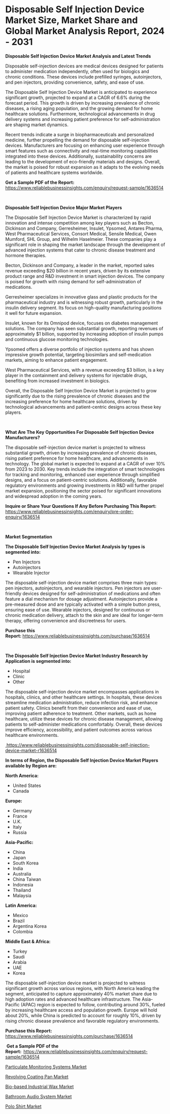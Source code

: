 <p><h1>Disposable Self Injection Device Market Size, Market Share and Global Market Analysis Report, 2024 - 2031</h1></p><p><strong>Disposable Self Injection Device Market Analysis and Latest Trends</strong></p>
<p><p>Disposable self-injection devices are medical devices designed for patients to administer medication independently, often used for biologics and chronic conditions. These devices include prefilled syringes, autoinjectors, and pen injectors, providing convenience, safety, and ease of use.</p><p>The Disposable Self Injection Device Market is anticipated to experience significant growth, projected to expand at a CAGR of 6.6% during the forecast period. This growth is driven by increasing prevalence of chronic diseases, a rising aging population, and the growing demand for home healthcare solutions. Furthermore, technological advancements in drug delivery systems and increasing patient preference for self-administration are shaping market dynamics.</p><p>Recent trends indicate a surge in biopharmaceuticals and personalized medicine, further propelling the demand for disposable self-injection devices. Manufacturers are focusing on enhancing user experience through smart features such as connectivity and real-time monitoring capabilities integrated into these devices. Additionally, sustainability concerns are leading to the development of eco-friendly materials and designs. Overall, the market is poised for robust expansion as it adapts to the evolving needs of patients and healthcare systems worldwide.</p></p>
<p><strong>Get a Sample PDF of the Report:&nbsp;</strong> <a href="https://www.reliablebusinessinsights.com/enquiry/request-sample/1636514">https://www.reliablebusinessinsights.com/enquiry/request-sample/1636514</a></p>
<p>&nbsp;</p>
<p><strong>Disposable Self Injection Device Major Market Players</strong></p>
<p><p>The Disposable Self Injection Device Market is characterized by rapid innovation and intense competition among key players such as Becton, Dickinson and Company, Gerresheimer, Insulet, Ypsomed, Antares Pharma, West Pharmaceutical Services, Consort Medical, Sensile Medical, Owen Mumford, SHL Group, and Wilhelm Haselmeier. These companies play a significant role in shaping the market landscape through the development of advanced injection systems that cater to chronic disease treatment and hormone therapies.</p><p>Becton, Dickinson and Company, a leader in the market, reported sales revenue exceeding $20 billion in recent years, driven by its extensive product range and R&D investment in smart injection devices. The company is poised for growth with rising demand for self-administration of medications.</p><p>Gerresheimer specializes in innovative glass and plastic products for the pharmaceutical industry and is witnessing robust growth, particularly in the insulin delivery segment. Its focus on high-quality manufacturing positions it well for future expansion.</p><p>Insulet, known for its Omnipod device, focuses on diabetes management solutions. The company has seen substantial growth, reporting revenues of approximately $1 billion, supported by increasing adoption of insulin pumps and continuous glucose monitoring technologies.</p><p>Ypsomed offers a diverse portfolio of injection systems and has shown impressive growth potential, targeting biosimilars and self-medication markets, aiming to enhance patient engagement.</p><p>West Pharmaceutical Services, with a revenue exceeding $3 billion, is a key player in the containment and delivery systems for injectable drugs, benefiting from increased investment in biologics.</p><p>Overall, the Disposable Self Injection Device Market is projected to grow significantly due to the rising prevalence of chronic diseases and the increasing preference for home healthcare solutions, driven by technological advancements and patient-centric designs across these key players.</p></p>
<p>&nbsp;</p>
<p><strong>What Are The Key Opportunities For Disposable Self Injection Device Manufacturers?</strong></p>
<p><p>The disposable self-injection device market is projected to witness substantial growth, driven by increasing prevalence of chronic diseases, rising patient preference for home healthcare, and advancements in technology. The global market is expected to expand at a CAGR of over 10% from 2023 to 2030. Key trends include the integration of smart technologies for tracking and monitoring, enhanced user experience through simplified designs, and a focus on patient-centric solutions. Additionally, favorable regulatory environments and growing investments in R&D will further propel market expansion, positioning the sector poised for significant innovations and widespread adoption in the coming years.</p></p>
<p><strong>Inquire or Share Your Questions If Any Before Purchasing This Report:</strong> <a href="https://www.reliablebusinessinsights.com/enquiry/pre-order-enquiry/1636514">https://www.reliablebusinessinsights.com/enquiry/pre-order-enquiry/1636514</a></p>
<p>&nbsp;</p>
<p><strong>Market Segmentation</strong></p>
<p><strong>The Disposable Self Injection Device Market Analysis by types is segmented into:</strong></p>
<p><ul><li>Pen Injectors</li><li>Autoinjectors</li><li>Wearable Injector</li></ul></p>
<p><p>The disposable self-injection device market comprises three main types: pen injectors, autoinjectors, and wearable injectors. Pen injectors are user-friendly devices designed for self-administration of medications and often feature a dial mechanism for dosage adjustment. Autoinjectors provide a pre-measured dose and are typically activated with a simple button press, ensuring ease of use. Wearable injectors, designed for continuous or chronic medication delivery, attach to the skin and are ideal for longer-term therapy, offering convenience and discreetness for users.</p></p>
<p><strong>Purchase this Report:&nbsp;</strong><a href="https://www.reliablebusinessinsights.com/purchase/1636514">https://www.reliablebusinessinsights.com/purchase/1636514</a></p>
<p>&nbsp;</p>
<p><strong>The Disposable Self Injection Device Market Industry Research by Application is segmented into:</strong></p>
<p><ul><li>Hospital</li><li>Clinic</li><li>Other</li></ul></p>
<p><p>The disposable self-injection device market encompasses applications in hospitals, clinics, and other healthcare settings. In hospitals, these devices streamline medication administration, reduce infection risk, and enhance patient safety. Clinics benefit from their convenience and ease of use, improving patient adherence to treatment. Other markets, such as home healthcare, utilize these devices for chronic disease management, allowing patients to self-administer medications comfortably. Overall, these devices improve efficiency, accessibility, and patient outcomes across various healthcare environments.</p></p>
<p><a href="https://www.reliablebusinessinsights.com/disposable-self-injection-device-market-r1636514">&nbsp;https://www.reliablebusinessinsights.com/disposable-self-injection-device-market-r1636514</a></p>
<p><strong>In terms of Region, the Disposable Self Injection Device Market Players available by Region are:</strong></p>
<p>
    <p> <strong> North America: </strong>
        <ul>
            <li>United States</li>
            <li>Canada</li>
        </ul>
        </p> 
    <p> <strong> Europe: </strong>
        <ul>
            <li>Germany</li>
            <li>France</li>
            <li>U.K.</li>
            <li>Italy</li>
            <li>Russia</li>
        </ul>
        </p> 
    <p> <strong> Asia-Pacific: </strong>
        <ul>
            <li>China</li>
            <li>Japan</li>
            <li>South Korea</li>
            <li>India</li>
            <li>Australia</li>
            <li>China Taiwan</li>
            <li>Indonesia</li>
            <li>Thailand</li>
            <li>Malaysia</li>
        </ul>
        </p> 
    <p> <strong> Latin America: </strong>
        <ul>
            <li>Mexico</li>
            <li>Brazil</li>
            <li>Argentina Korea</li>
            <li>Colombia</li>
        </ul>
        </p> 
    <p> <strong> Middle East & Africa: </strong>
        <ul>
            <li>Turkey</li>
            <li>Saudi</li>
            <li>Arabia</li>
            <li>UAE</li>
            <li>Korea</li>
        </ul>
    </p>
    </p>
<p><p>The disposable self-injection device market is projected to witness significant growth across various regions, with North America leading the segment, anticipated to capture approximately 40% market share due to high adoption rates and advanced healthcare infrastructure. The Asia-Pacific (APAC) region is expected to follow, contributing around 30%, fueled by increasing healthcare access and population growth. Europe will hold about 20%, while China is predicted to account for roughly 10%, driven by rising chronic disease prevalence and favorable regulatory environments.</p></p>
<p><strong>Purchase this Report: </strong><a href="https://www.reliablebusinessinsights.com/purchase/1636514">https://www.reliablebusinessinsights.com/purchase/1636514</a></p>
<p>&nbsp;<strong>Get a Sample PDF of the Report:&nbsp;&nbsp;</strong><a href="https://www.reliablebusinessinsights.com/enquiry/request-sample/1636514">https://www.reliablebusinessinsights.com/enquiry/request-sample/1636514</a></p>
<p><strong></strong></p>
<p><p><a href="https://medium.com/@cesarsalad3566/what-factors-will-influence-the-particulate-monitoring-systems-market-in-the-coming-years-44d6c934e1bd?postPublishedType=repub">Particulate Monitoring Systems Market</a></p><p><a href="https://www.linkedin.com/pulse/how-regional-global-trends-shaping-revolving-coating-pan-market-c4kqe?trackingId=LKDXh%2FuzR22OutAFr41uig%3D%3D">Revolving Coating Pan Market</a></p><p><a href="https://github.com/RunaHaque64/Market-Research-Report-List-1/blob/main/bio-based-industrial-wax-market.md">Bio-based Industrial Wax Market</a></p><p><a href="https://www.linkedin.com/pulse/bathroom-audio-system-market-size-share-trends-analysis-jn3pf?trackingId=73DO4%2BZPT926d0fkNVyZMA%3D%3D">Bathroom Audio System Market</a></p><p><a href="https://issuu.com/reportprime-2/docs/polo-shirt-market-size-2030.pptx_4a86ef40465dd8">Polo Shirt Market</a></p></p>